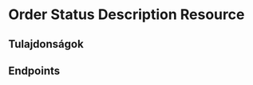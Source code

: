 # Order Status Description Resource

## Tulajdonságok

<ResourceProperties :resource="'order_status_description'" :lang="'hu'"/>

## Endpoints

[//]: <> (GET ENDPOINT)
<ResourceEndpoint :resource="'order_status_description'" :endpoint="'get'" :lang="'hu'">

<template v-slot:responseJSON>

<<< @/docs/fixtures/api/order_status_description/response/json/get_id.json

</template>

<template v-slot:responseXML>

<<< @/docs/fixtures/api/order_status_description/response/xml/get_id.xml

</template>

</ResourceEndpoint>

[//]: <> (GETCOLLECTION ENDPOINT)
<ResourceEndpoint :resource="'order_status_description'" :endpoint="'getCollection'" :lang="'hu'">

<template v-slot:responseJSON>

<<< @/docs/fixtures/api/order_status_description/response/json/get_page.json

</template>

<template v-slot:responseXML>

<<< @/docs/fixtures/api/order_status_description/response/xml/get_page.xml

</template>

</ResourceEndpoint>

